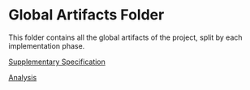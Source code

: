 # Global Artifacts Folder

This folder contains all the global artifacts of the project, split by each implementation phase.


[Supplementary Specification](01.requirements-engineering/supplementary-specification.md)

[Analysis](02.analysis/Domain_Model_L04_DDD.svg)

